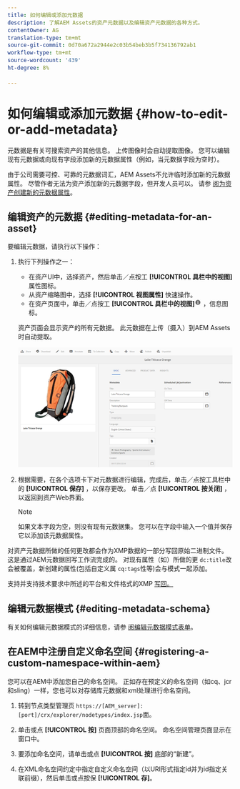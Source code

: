 ```yaml
---
title: 如何编辑或添加元数据
description: 了解AEM Assets的资产元数据以及编辑资产元数据的各种方式。
contentOwner: AG
translation-type: tm+mt
source-git-commit: 0d70a672a2944e2c03b54beb3b5f734136792ab1
workflow-type: tm+mt
source-wordcount: '439'
ht-degree: 8%

---
```



# 如何编辑或添加元数据 {#how-to-edit-or-add-metadata}

元数据是有关可搜索资产的其他信息。 上传图像时会自动提取图像。 您可以编辑现有元数据或向现有字段添加新的元数据属性（例如，当元数据字段为空时）。

由于公司需要可控、可靠的元数据词汇，AEM Assets不允许临时添加新的元数据属性。 尽管作者无法为资产添加新的元数据字段，但开发人员可以。 请参 [阅为资产创建新的元数据属性](meta-edit.md#editing-metadata-schema)。

## 编辑资产的元数据 {#editing-metadata-for-an-asset}

要编辑元数据，请执行以下操作：

1. 执行下列操作之一：

   * 在资产UI中，选择资产，然后单击／点按工 **[!UICONTROL 具栏中的视图]** 属性图标。
   * 从资产缩略图中，选择 **[!UICONTROL 视图属性]** 快速操作。
   * 在资产页面中，单击／点按工 **[!UICONTROL 具栏中的视图]**![属性图标](assets/do-not-localize/info_icon.png) ，信息图标。

   资产页面会显示资产的所有元数据。 此元数据在上传（摄入）到AEM Assets时自动提取。

   ![chlimage_1-169](assets/chlimage_1-169.png)

1. 根据需要，在各个选项卡下对元数据进行编辑，完成后，单击／点按工具栏中的 **[!UICONTROL 保存]** ，以保存更改。 单击／点 **[!UICONTROL 按关闭]** ，以返回到资产Web界面。

   >[!NOTE]
   >
   >如果文本字段为空，则没有现有元数据集。 您可以在字段中输入一个值并保存它以添加该元数据属性。

对资产元数据所做的任何更改都会作为XMP数据的一部分写回原始二进制文件。 这是通过AEM元数据回写工作流完成的。 对现有属性（如）所做的更 `dc:title`改会被覆盖，新创建的属性(包括自定义属 `cq:tags`性等)会与模式一起添加。

支持并支持技术要求中所述的平台和文件格式的XMP [写回。](/help/sites-deploying/technical-requirements.md)

## 编辑元数据模式 {#editing-metadata-schema}

有关如何编辑元数据模式的详细信息，请参 [阅编辑元数据模式表单](metadata-schemas.md#editing-metadata-schema-forms)。

## 在AEM中注册自定义命名空间 {#registering-a-custom-namespace-within-aem}

您可以在AEM中添加您自己的命名空间。 正如存在预定义的命名空间（如cq、jcr和sling）一样，您也可以对存储库元数据和xml处理进行命名空间。

1. 转到节点类型管理页 `https://[AEM_server]:[port]/crx/explorer/nodetypes/index.jsp`面。
1. 单击或点 **[!UICONTROL 按]** 页面顶部的命名空间。 命名空间管理页面显示在窗口中。

1. 要添加命名空间，请单击或点 **[!UICONTROL 按]** 底部的“新建”。
1. 在XML命名空间约定中指定自定义命名空间（以URI形式指定id并为id指定关联前缀），然后单击或点按保 **[!UICONTROL 存]**。
